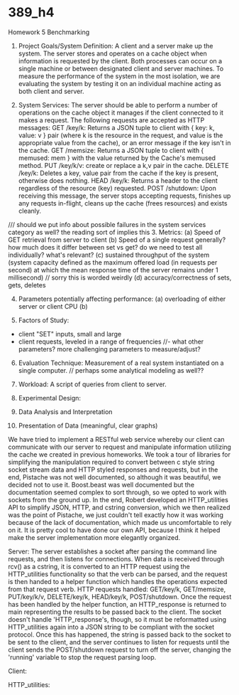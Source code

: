 # 389_h4
Homework 5 Benchmarking 

1. Project Goals/System Definition:
A client and a server make up the system. The server stores and operates on a cache object when information is requested by the client. Both processes can occur on a single machine or between designated client and server machines. To measure the performance of the system in the most isolation, we are evaluating the system by testing it on an individual machine acting as both client and server.  

2. System Services:
The server should be able to perform a number of operations on the cache object it manages if the client connected to it makes a request. The following requests are accepted as HTTP messages:
GET /key/k: Returns a JSON tuple to client with { key: k, value: v } pair (where k is the resource in the request, and value is the appropriate value from the cache), or an error message if the key isn't in the cache.
GET /memsize: Returns a JSON tuple to client with { memused: mem } with the value returned by the Cache's memused method.
PUT /key/k/v: create or replace a k,v pair in the cache.
DELETE /key/k: Deletes a key, value pair from the cache if the key is present, otherwise does nothing.
HEAD /key/k: Returns a header to the client regardless of the resource (key) requested. 
POST /shutdown: Upon receiving this message, the server stops accepting requests, finishes up any requests in-flight, cleans up the cache (frees resources) and exists cleanly.

/// should we put info about possible failures in the system services category as well? the reading sort of implies this 
3. Metrics:
(a) Speed of GET retrieval from server to client
(b) Speed of a single request generally? how much does it differ between set vs get? do we need to test all individually? what's relevant? 
(c) sustained throughput of the system (system capacity defined as the maximum offered load (in requests per second) at which the mean response time of the server remains under 1 millisecond) // sorry this is worded weirdly
(d) accuracy/correctness of sets, gets, deletes

4. Parameters potentially affecting performance:
(a) overloading of either server or client CPU
(b)

5. Factors of Study:
- client "SET" inputs, small and large
- client requests, leveled in a range of frequencies 
//- what other parameters? more challenging parameters to measure/adjust?

6. Evaluation Technique: 
Measurement of a real system instantiated on a single computer. // perhaps some analytical modeling as well?? 

7. Workload:
A script of queries from client to server.

8. Experimental Design:

9. Data Analysis and Interpretation

10. Presentation of Data (meaningful, clear graphs)

We have tried to implement a RESTful web service whereby our client can communicate with our server to request and manipulate information utilizing the cache we created in previous homeworks. We took a tour of libraries for simplifying the manipulation required to convert between c style string socket stream data and HTTP styled responses and requests, but in the end, Pistache was not well documented, so although it was beautiful, we decided not to use it. Boost.beast was well documented but the documentation seemed complex to sort through, so we opted to work with sockets from the ground up. In the end, Robert developed an HTTP_utilities API to simplify JSON, HTTP, and cstring conversion, which we then realized was the point of Pistache, we just couldn't tell exactly how it was working because of the lack of documentation, which made us uncomfortable to rely on it. It is pretty cool to have done our own API, because I think it helped make the server implementation more elegantly organized. 

Server: The server establishes a socket after parsing the command line requests, and then listens for connections. When data is received through rcv() as a cstring, it is converted to an HTTP request using the HTTP_utilities functionality so that the verb can be parsed, and the request is then handed to a helper function which handles the operations expected from that request verb. 
    HTTP requests handled:
        GET/key/k,
        GET/memsize,
        PUT/key/k/v,
        DELETE/key/k,
        HEAD/key/k,
        POST/shutdown.
Once the request has been handled by the helper function, an HTTP_response is returned to main representing the results to be passed back to the client. The socket doesn't handle 'HTTP_response's, though, so it must be reformatted using HTTP_utilities again into a JSON string to be compliant with the socket protocol. Once this has happened, the string is passed back to the socket to be sent to the client, and the server continues to listen for requests until the client sends the POST/shutdown request to turn off the server, changing the 'running' variable to stop the request parsing loop. 

Client: 

HTTP_utilities: 
